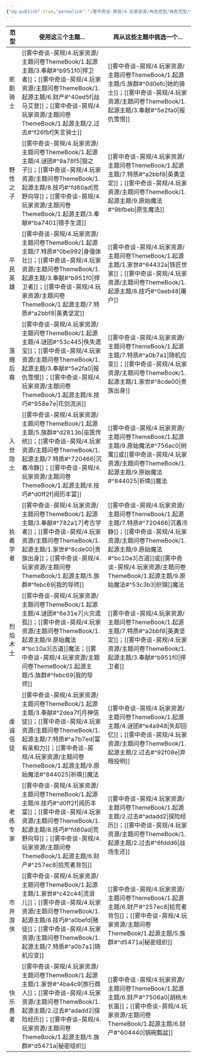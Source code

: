 ```yaml
---
{"dg-publish":true,"permalink":"/雾中奇谈-房规/4.玩家资源/角色范型/角色范型/"}
---
```




| 范型   | 使用这三个主题...                                                              | 再从这些主题中挑选一个...                                                         |
| ---- | ----------------------------------------------------------------------- | ---------------------------------------------------------------------- |
| 悲剧骑士 | [[雾中奇谈-房规/4.玩家资源/主题问卷ThemeBook/1.起源主题/3.奉献#^b951f0\|捍卫者]]；[[雾中奇谈-房规/4.玩家资源/主题问卷ThemeBook/1.起源主题/6.财产#^40ed5f\|战马艾登]]；[[雾中奇谈-房规/4.玩家资源/主题问卷ThemeBook/1.起源主题/2.过去#^f26fbf\|失言骑士]]     | [[雾中奇谈-房规/4.玩家资源/主题问卷ThemeBook/1.起源主题/5.族群#^0d0efc\|她的骑士]]；[[雾中奇谈-房规/4.玩家资源/主题问卷ThemeBook/1.起源主题/3.奉献#^5e2fa0\|报仇雪恨]]                          |
| 野性之子 | [[雾中奇谈-房规/4.玩家资源/主题问卷ThemeBook/1.起源主题/4.谜团#^9a78f5\|狼之子]]；[[雾中奇谈-房规/4.玩家资源/主题问卷ThemeBook/1.起源主题/8.技巧#^fd80ad\|荒野向导]]；[[雾中奇谈-房规/4.玩家资源/主题问卷ThemeBook/1.起源主题/3.奉献#^ba7401\|猎手生涯]]     | [[雾中奇谈-房规/4.玩家资源/主题问卷ThemeBook/1.起源主题/7.特质#^a2bbf8\|英勇坚定]]；[[雾中奇谈-房规/4.玩家资源/主题问卷ThemeBook/1.起源主题/9.原始魔法#^9bfbeb\|原生魔法]]                        |
| 平民英雄 | [[雾中奇谈-房规/4.玩家资源/主题问卷ThemeBook/1.起源主题/7.特质#^0be992\|身强体壮]]；[[雾中奇谈-房规/4.玩家资源/主题问卷ThemeBook/1.起源主题/3.奉献#^b951f0\|捍卫者]]；[[雾中奇谈-房规/4.玩家资源/主题问卷ThemeBook/1.起源主题/7.特质#^a2bbf8\|英勇坚定]]     | [[雾中奇谈-房规/4.玩家资源/主题问卷ThemeBook/1.起源主题/1.家世#^64432a\|铁匠世家]]；[[雾中奇谈-房规/4.玩家资源/主题问卷ThemeBook/1.起源主题/8.技巧#^0aeb48\|屠户]]                            |
| 落魄后裔 | [[雾中奇谈-房规/4.玩家资源/主题问卷ThemeBook/1.起源主题/4.谜团#^53c445\|佚失遗宝]]；[[雾中奇谈-房规/4.玩家资源/主题问卷ThemeBook/1.起源主题/3.奉献#^5e2fa0\|报仇雪恨]]；[[雾中奇谈-房规/4.玩家资源/主题问卷ThemeBook/1.起源主题/8.技巧#^958e7e\|花剑流派]]    | [[雾中奇谈-房规/4.玩家资源/主题问卷ThemeBook/1.起源主题/7.特质#^a0b7a1\|随机应变]]；[[雾中奇谈-房规/4.玩家资源/主题问卷ThemeBook/1.起源主题/1.家世#^8cde00\|贵族出身]]                          |
| 入世隐士 | [[雾中奇谈-房规/4.玩家资源/主题问卷ThemeBook/1.起源主题/5.族群#^d2813b\|巫医传统]]；[[雾中奇谈-房规/4.玩家资源/主题问卷ThemeBook/1.起源主题/7.特质#^720466\|沉着冷静]]；[[雾中奇谈-房规/4.玩家资源/主题问卷ThemeBook/1.起源主题/8.技巧#^d0ff2f\|阅历丰富]]    | [[雾中奇谈-房规/4.玩家资源/主题问卷ThemeBook/1.起源主题/9.原始魔法#^756ac0\|树篱]]或[[雾中奇谈-房规/4.玩家资源/主题问卷ThemeBook/1.起源主题/9.原始魔法#^844025\|祈唤]]魔法                        |
| 执着学者 | [[雾中奇谈-房规/4.玩家资源/主题问卷ThemeBook/1.起源主题/3.奉献#^782a17\|考古学者]]；[[雾中奇谈-房规/4.玩家资源/主题问卷ThemeBook/1.起源主题/1.家世#^8cde00\|贵族出身]]；[[雾中奇谈-房规/4.玩家资源/主题问卷ThemeBook/1.起源主题/5.族群#^febc69\|我的导师]]    | [[雾中奇谈-房规/4.玩家资源/主题问卷ThemeBook/1.起源主题/7.特质#^720466\|沉着冷静]]；[[雾中奇谈-房规/4.玩家资源/主题问卷ThemeBook/1.起源主题/9.原始魔法#^bc10a3\|古道]]或[[雾中奇谈-房规/4.玩家资源/主题问卷ThemeBook/1.起源主题/9.原始魔法#^53c3b3\|织锦]]魔法 |
| 烈焰术士 | [[雾中奇谈-房规/4.玩家资源/主题问卷ThemeBook/1.起源主题/4.谜团#^6e31e7\|火灾遗孤]]；[[雾中奇谈-房规/4.玩家资源/主题问卷ThemeBook/1.起源主题/9.原始魔法#^bc10a3\|古道]]魔法；[[雾中奇谈-房规/4.玩家资源/主题问卷ThemeBook/1.起源主题/5.族群#^febc69\|我的导师]]  | [[雾中奇谈-房规/4.玩家资源/主题问卷ThemeBook/1.起源主题/7.特质#^a2bbf8\|英勇坚定]]；[[雾中奇谈-房规/4.玩家资源/主题问卷ThemeBook/1.起源主题/3.奉献#^b951f0\|捍卫者]]                           |
| 虔诚信徒 | [[雾中奇谈-房规/4.玩家资源/主题问卷ThemeBook/1.起源主题/3.奉献#^2dea7f\|月神信徒]]；[[雾中奇谈-房规/4.玩家资源/主题问卷ThemeBook/1.起源主题/7.特质#^a7b7ed\|富有亲和力]]；[[雾中奇谈-房规/4.玩家资源/主题问卷ThemeBook/1.起源主题/9.原始魔法#^844025\|祈唤]]魔法 | [[雾中奇谈-房规/4.玩家资源/主题问卷ThemeBook/1.起源主题/4.谜团#^e4a948\|失却回忆]]；[[雾中奇谈-房规/4.玩家资源/主题问卷ThemeBook/1.起源主题/2.过去#^92f08e\|弃暗投明]]                          |
| 老练专家 | [[雾中奇谈-房规/4.玩家资源/主题问卷ThemeBook/1.起源主题/8.技巧#^d0ff2f\|阅历丰富]]；[[雾中奇谈-房规/4.玩家资源/主题问卷ThemeBook/1.起源主题/8.技巧#^fd80ad\|荒野向导]]；[[雾中奇谈-房规/4.玩家资源/主题问卷ThemeBook/1.起源主题/6.财产#^257ec8\|拾荒者背包]]   | [[雾中奇谈-房规/4.玩家资源/主题问卷ThemeBook/1.起源主题/2.过去#^adadd2\|探险经历]]；[[雾中奇谈-房规/4.玩家资源/主题问卷ThemeBook/1.起源主题/2.过去#^6fddd6\|战场生还]]                          |
| 市井游侠 | [[雾中奇谈-房规/4.玩家资源/主题问卷ThemeBook/1.起源主题/1.家世#^c42c44\|流浪儿]]；[[雾中奇谈-房规/4.玩家资源/主题问卷ThemeBook/1.起源主题/8.技巧#^a0befd\|赌徒]]；[[雾中奇谈-房规/4.玩家资源/主题问卷ThemeBook/1.起源主题/7.特质#^a0b7a1\|随机应变]]       | [[雾中奇谈-房规/4.玩家资源/主题问卷ThemeBook/1.起源主题/6.财产#^257ec8\|拾荒者背包]]；[[雾中奇谈-房规/4.玩家资源/主题问卷ThemeBook/1.起源主题/5.族群#^d5471a\|秘密组织]]                         |
| 快乐愚者 | [[雾中奇谈-房规/4.玩家资源/主题问卷ThemeBook/1.起源主题/1.家世#^4ba4c9\|旅行商人]]；[[雾中奇谈-房规/4.玩家资源/主题问卷ThemeBook/1.起源主题/2.过去#^adadd2\|探险经历]]；[[雾中奇谈-房规/4.玩家资源/主题问卷ThemeBook/1.起源主题/5.族群#^d5471a\|秘密组织]]    | [[雾中奇谈-房规/4.玩家资源/主题问卷ThemeBook/1.起源主题/6.财产#^7506a0\|胡桃木长笛]]；[[雾中奇谈-房规/4.玩家资源/主题问卷ThemeBook/1.起源主题/6.财产#^604440\|锅碗瓢盆]]                         |
